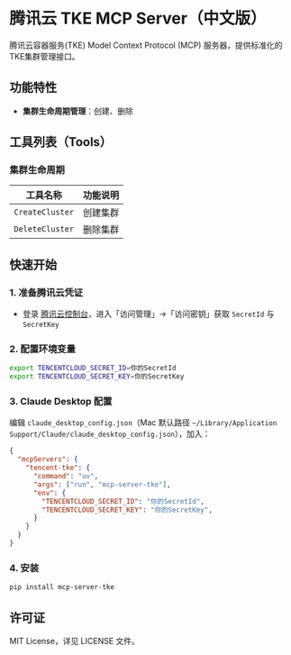# 腾讯云 TKE MCP Server（中文版）

腾讯云容器服务(TKE) Model Context Protocol (MCP) 服务器，提供标准化的TKE集群管理接口。

## 功能特性
- **集群生命周期管理**：创建、删除

## 工具列表（Tools）

### 集群生命周期
| 工具名称 | 功能说明 |
|---|---|
| `CreateCluster` | 创建集群 |
| `DeleteCluster` | 删除集群 |

## 快速开始
### 1. 准备腾讯云凭证
- 登录 [腾讯云控制台](https://console.cloud.tencent.com/)，进入「访问管理」→「访问密钥」获取 `SecretId` 与 `SecretKey`

### 2. 配置环境变量
```bash
export TENCENTCLOUD_SECRET_ID=你的SecretId
export TENCENTCLOUD_SECRET_KEY=你的SecretKey
```

### 3. Claude Desktop 配置
编辑 `claude_desktop_config.json`（Mac 默认路径 `~/Library/Application Support/Claude/claude_desktop_config.json`），加入：

```json
{
  "mcpServers": {
    "tencent-tke": {
      "command": "uv",
      "args": ["run", "mcp-server-tke"],
      "env": {
        "TENCENTCLOUD_SECRET_ID": "你的SecretId",
        "TENCENTCLOUD_SECRET_KEY": "你的SecretKey",
      }
    }
  }
}
```

### 4. 安装
```bash
pip install mcp-server-tke
```

## 许可证
MIT License，详见 LICENSE 文件。
